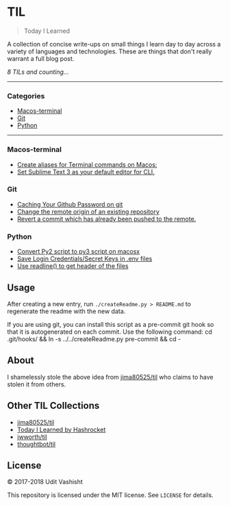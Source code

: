 # TIL

> Today I Learned

A collection of concise write-ups on small things I learn day to day across a
variety of languages and technologies. These are things that don't really
warrant a full blog post.


_8 TILs and counting..._

---

### Categories

* [Macos-terminal](#MacOs-Terminal)
* [Git](#git)
* [Python](#python)

---

### Macos-terminal

- [Create aliases for Terminal commands on Macos:](MacOs-Terminal/Create-aliases-for-terminal-commands.md)
- [Set Sublime Text 3 as your default editor for CLI.](MacOs-Terminal/set-sublimetext-3-as-default-cli-editor.md)

### Git

- [Caching Your Github Password on git](git/caching-github-password.md)
- [Change the remote origin of an existing repository](git/change-remote-origin.md)
- [Revert a commit which has already been pushed to the remote.](git/revert-already-pushed-git.md)

### Python

- [Convert Py2 script to py3 script on macosx](python/convert-py2-script-to-py3-on-macos.md)
- [Save Login Credentials/Secret Keys in .env files](python/save-login-credential-in-env-files.md)
- [Use readline() to get header of the files](python/use-readline-to-get-header-of-files.md)

## Usage

After creating a new entry, run `./createReadme.py > README.md` to regenerate
the readme with the new data.

If you are using git, you can install this script as a pre-commit git hook so
that it is autogenerated on each commit.  Use the following command:
    cd .git/hooks/ && ln -s ../../createReadme.py pre-commit && cd -




## About

I shamelessly stole the above idea from
[jima80525/til](https://github.com/jima80525/til) who claims to have stolen
it from others.

## Other TIL Collections

* [jima80525/til](https://github.com/jima80525/til)
* [Today I Learned by Hashrocket](https://til.hashrocket.com)
* [jwworth/til](https://github.com/jwworth/til)
* [thoughtbot/til](https://github.com/thoughtbot/til)

## License

&copy; 2017-2018 Udit Vashisht

This repository is licensed under the MIT license. See `LICENSE` for
details.